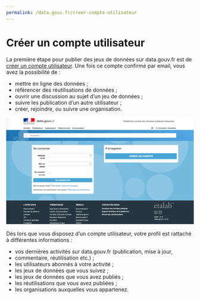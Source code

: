 ```yaml
---
permalink: /data.gouv.fr/creer-compte-utilisateur
---
```


# Créer un compte utilisateur

La première étape pour publier des jeux de données sur data.gouv.fr est de [créer un compte utilisateur](https://doc.data.gouv.fr/gestion-du-compte/creer-un-compte/). Une fois ce compte confirmé par email, vous avez la possibilité de :
- mettre en ligne des données ;
- référencer des réutilisations de données ;
- ouvrir une discussion au sujet d’un jeu de données ;
- suivre les publication d’un autre utilisateur ;
- créer, rejoindre, ou suivre une organisation.

![Création d'un compte utilisateur](./images/creer_compte.jpg)

Dès lors que vous disposez d’un compte utilisateur,  votre profil est rattaché à différentes informations : 
- vos dernières activités sur data.gouv.fr (publication, mise à jour, 
- commentaire, réutilisation etc.) ;
- les utilisateurs abonnés à votre activité ;
- les jeux de données que vous suivez ;
- les jeux de données que vous avez publiés ;
- les réutilisations que vous avez publiées ;
- les organisations auxquelles vous appartenez.
